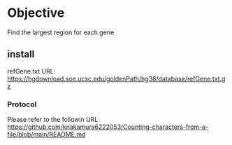 # Objective
Find the largest region for each gene

## install
refGene.txt URL: https://hgdownload.soe.ucsc.edu/goldenPath/hg38/database/refGene.txt.gz

### Protocol
Please refer to the followin URL
https://github.com/knakamura6222053/Counting-characters-from-a-file/blob/main/README.md
